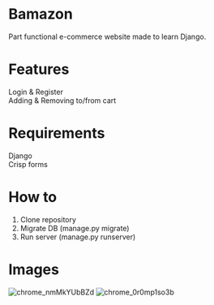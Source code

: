 # Bamazon
  Part functional e-commerce website made to learn Django.

# Features
  Login & Register <br>
  Adding & Removing to/from cart
 
# Requirements
  Django <br>
  Crisp forms
  
# How to
  1. Clone repository
  2. Migrate DB (manage.py migrate)
  3. Run server (manage.py runserver)
 
# Images
![chrome_nmMkYUbBZd](https://user-images.githubusercontent.com/28509172/140927724-18502236-2d7c-4593-a641-e3e56391bf20.png)
![chrome_0r0mp1so3b](https://user-images.githubusercontent.com/28509172/140927702-c9619664-71cb-4c2a-9406-b8685a44a1db.png)
